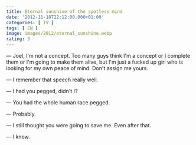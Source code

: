 ```yaml
---
title: Eternal sunshine of the spotless mind
date: '2012-11-18T22:12:00.000+01:00'
categories: [ TV ]
tags: [ EN ]
image: images/2012/eternal_sunshine.webp
rating: 3
---
```


&mdash; Joel, I'm not a concept. Too many guys think I'm a concept or I complete them or I'm going to make them alive, but I'm just a fucked up girl who is looking for my own peace of mind. Don't assign me yours.

&mdash; I remember that speech really well.

&mdash; I had you pegged, didn't I?

&mdash; You had the whole human race pegged.

&mdash; Probably.

&mdash; I still thought you were going to save me. Even after that.

&mdash; I know.
